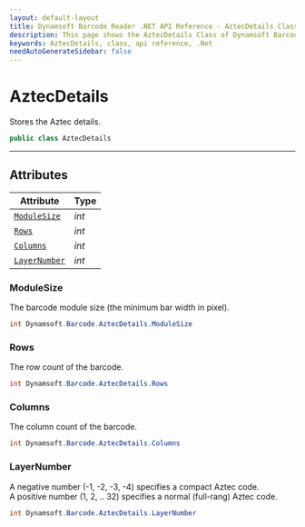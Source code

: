 ```yaml
---
layout: default-layout
title: Dynamsoft Barcode Reader .NET API Reference - AztecDetails Class
description: This page shows the AztecDetails Class of Dynamsoft Barcode Reader for .NET SDK.
keywords: AztecDetails, class, api reference, .Net
needAutoGenerateSidebar: false
---
```



# AztecDetails
Stores the Aztec details.

```csharp
public class AztecDetails
```  

---


## Attributes
  
| Attribute | Type |
|---------- | ----------- | 
| [`ModuleSize`](#modulesize) | *int* |
| [`Rows`](#rows) | *int* | 
| [`Columns`](#columns) | *int* |
| [`LayerNumber`](#layernumber) | *int* |
  
  
### ModuleSize
The barcode module size (the minimum bar width in pixel).

```csharp
int Dynamsoft.Barcode.AztecDetails.ModuleSize
```  
   
### Rows
The row count of the barcode.

```csharp
int Dynamsoft.Barcode.AztecDetails.Rows
```  

### Columns
The column count of the barcode.

```csharp
int Dynamsoft.Barcode.AztecDetails.Columns
```  

### LayerNumber
A negative number (-1, -2, -3, -4) specifies a compact Aztec code.  
A positive number (1, 2, .. 32) specifies a normal (full-rang) Aztec code.  

```csharp
int Dynamsoft.Barcode.AztecDetails.LayerNumber
```  
